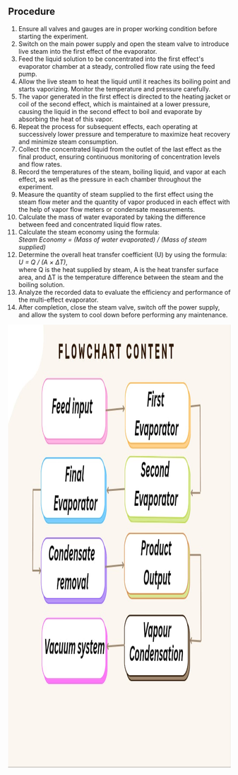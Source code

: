 <!DOCTYPE html>
<html lang="en">
<head>
    <meta charset="UTF-8" />
    <meta name="viewport" content="width=device-width, initial-scale=1" />
</head>
<body>
    <section>
        <h1>Procedure</h1>
        <ol>
            <li>Ensure all valves and gauges are in proper working condition before starting the experiment.</li>
            <li>Switch on the main power supply and open the steam valve to introduce live steam into the first effect of the evaporator.</li>
            <li>Feed the liquid solution to be concentrated into the first effect's evaporator chamber at a steady, controlled flow rate using the feed pump.</li>
            <li>Allow the live steam to heat the liquid until it reaches its boiling point and starts vaporizing. Monitor the temperature and pressure carefully.</li>
            <li>The vapor generated in the first effect is directed to the heating jacket or coil of the second effect, which is maintained at a lower pressure, causing the liquid in the second effect to boil and evaporate by absorbing the heat of this vapor.</li>
            <li>Repeat the process for subsequent effects, each operating at successively lower pressure and temperature to maximize heat recovery and minimize steam consumption.</li>
            <li>Collect the concentrated liquid from the outlet of the last effect as the final product, ensuring continuous monitoring of concentration levels and flow rates.</li>
            <li>Record the temperatures of the steam, boiling liquid, and vapor at each effect, as well as the pressure in each chamber throughout the experiment.</li>
            <li>Measure the quantity of steam supplied to the first effect using the steam flow meter and the quantity of vapor produced in each effect with the help of vapor flow meters or condensate measurements.</li>
            <li>Calculate the mass of water evaporated by taking the difference between feed and concentrated liquid flow rates.</li>
            <li>Calculate the steam economy using the formula:<br />
                <em>Steam Economy = (Mass of water evaporated) / (Mass of steam supplied)</em>
            </li>
            <li>Determine the overall heat transfer coefficient (U) by using the formula:<br />
                <em>U = Q / (A × ΔT)</em>,<br />
                where Q is the heat supplied by steam, A is the heat transfer surface area, and ΔT is the temperature difference between the steam and the boiling solution.</li>
            <li>Analyze the recorded data to evaluate the efficiency and performance of the multi-effect evaporator.</li>
            <li>After completion, close the steam valve, switch off the power supply, and allow the system to cool down before performing any maintenance.</li>
        </ol>
        <img src="./images/WhatsApp Image 2025-05-31 at 10.48.08_ef1d24a1.jpg" alt="Flow Chart" width="1000" height="1000">
    </section>
</body>
</html>
